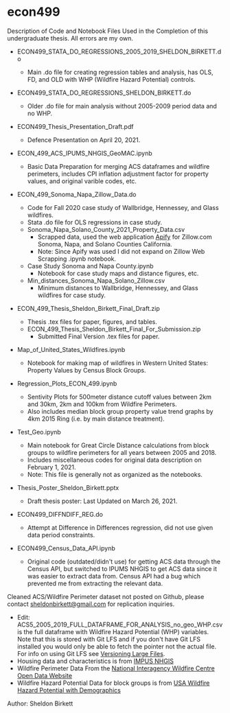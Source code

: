 # econ499

Description of Code and Notebook Files Used in the Completion of this undergraduate thesis. All errors are my own.  

* ECON499_STATA_DO_REGRESSIONS_2005_2019_SHELDON_BIRKETT.do
  * Main .do file for creating regression tables and analysis, has OLS, FD, and OLD with WHP (Wildfire Hazard Potential) controls. 

* ECON499_STATA_DO_REGRESSIONS_SHELDON_BIRKETT.do
  * Older .do file for main analysis without 2005-2009 period data and no WHP.

* ECON499_Thesis_Presentation_Draft.pdf
  * Defence Presentation on April 20, 2021. 

* ECON_499_ACS_IPUMS_NHGIS_GeoMAC.ipynb
  * Basic Data Preparation for merging ACS dataframes and wildfire perimeters, includes CPI inflation adjustment factor for property values, and original varible codes, etc. 
  
* ECON_499_Sonoma_Napa_Zillow_Data.do
  * Code for Fall 2020 case study of Wallbridge, Hennessey, and Glass wildfires.
  * Stata .do file for OLS regressions in case study. 
  * Sonoma_Napa_Solano_County_2021_Property_Data.csv
    * Scrapped data, used the web application [Apify](https://apify.com/) for Zillow.com Sonoma, Napa, and Solano Counties California.
    * Note: Since Apify was used I did not expand on Zillow Web Scrapping .ipynb notebook.
  * Case Study Sonoma and Napa County.ipynb
    * Notebook for case study maps and distance figures, etc. 
  * Min_distances_Sonoma_Napa_Solano_Zillow.csv
    * Minimum distances to Wallbridge, Hennessey, and Glass wildfires for case study. 
  
* ECON_499_Thesis_Sheldon_Birkett_Final_Draft.zip
  * Thesis .tex files for paper, figures, and tables.
  * ECON_499_Thesis_Sheldon_Birkett_Final_For_Submission.zip
    * Submitted Final Version .tex files for paper. 
  
* Map_of_United_States_Wildfires.ipynb
  * Notebook for making map of wildfires in Western United States: Property Values by Census Block Groups. 
  
* Regression_Plots_ECON_499.ipynb
  * Sentivity Plots for 500meter distance cutoff values between 2km and 30km, 2km and 100km from Wildfire Perimeters. 
  * Also includes median block group property value trend graphs by 4km 2015 Ring (i.e. by main distance treatment). 
  
* Test_Geo.ipynb
  * Main notebook for Great Circle Distance calculations from block groups to wildfire perimeters for all years between 2005 and 2018. 
  * Includes miscellaneous codes for original data description on February 1, 2021.
  * Note: This file is generally not as organized as the notebooks. 
  
* Thesis_Poster_Sheldon_Birkett.pptx
  * Draft thesis poster: Last Updated on March 26, 2021. 
  
* ECON499_DIFFNDIFF_REG.do
  * Attempt at Difference in Differences regression, did not use given data period constraints. 
  
* ECON499_Census_Data_API.ipynb
  * Original code (outdated/didn't use) for getting ACS data through the Census API, but switched to IPUMS NHGIS to get ACS data since it was easier to extract data from. Census API had a bug which prevented me from extracting the relevant data. 
  
  
Cleaned ACS/Wildfire Perimeter dataset not posted on Github, please contact [sheldonbirkett@gmail.com](mailto:sheldonbirkett@gmail.com) for replication inquiries.
* Edit: ACS5_2005_2019_FULL_DATAFRAME_FOR_ANALYSIS_no_geo_WHP.csv is the full dataframe with Wildfire Hazard Potential (WHP) variables. Note that this is stored with Git LFS and if you don't have Git LFS installed you would only be able to fetch the pointer not the actual file. For info on using Git LFS see [Versioning Large Files](https://docs.github.com/en/github/managing-large-files/versioning-large-files). 
 * Housing data and characteristics is from [IMPUS NHGIS](https://www.nhgis.org/)
 * Wildfire Perimeter Data From the [National Interagency Wildfire Centre Open Data Website](https://data-nifc.opendata.arcgis.com/)
 * Wildfire Hazard Potential Data for block groups is from [USA Wildfire Hazard Potential with Demographics](https://www.arcgis.com/home/item.html?id=ce92e9a37f27439082476c369e2f4254)

Author: Sheldon Birkett 

